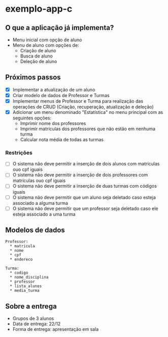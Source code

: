 # exemplo-app-c

## O que a aplicação já implementa?
* Menu inicial com opção de aluno
* Menu de aluno com opções de:
  * Criação de aluno
  * Busca de aluno
  * Deleção de aluno
## Próximos passos
- [x] Implementar a atualização de um aluno
- [x] Criar modelo de dados de Professor e Turmas
- [X] Implementar menus de Professor e Turma para realização das operações de CRUD (Criação, recuperação, atualização e deleção)
- [X] Adicionar um menu denominado "Estatística" no menu principal com as seguintes opções:
  - Imprimir nome dos professores
  - Imprimir matrículas dos professores que não estão em nenhuma turma
  - Calcular nota média de todas as turmas

### Restrições
- [ ] O sistema não deve permitir a inserção de dois alunos com matrículas ouo cpf iguais
- [ ] O sistema não deve permitir a inserção de dois professores com matrículas ouo cpf iguais
- [ ] O sistema não deve permitir a inserção de duas turmas com códigos iguais
- [ ] O sistema não deve permitir que um aluno seja deletado caso esteja associado a alguma turma
- [ ] O sistema não deve permitir que um professor seja deletado caso ele esteja associado a uma turma

## Modelos de dados

```
Professor:
  * matricula
  * nome
  * cpf
  * endereco

Turma:
  * codigo
  * nome_disciplina
  * professor
  * lista_alunos
  * media_turma
```

## Sobre a entrega
* Grupos de 3 alunos
* Data de entrega: 22/12
* Forma de entrega: apresentação em sala
